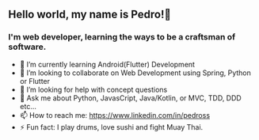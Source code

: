 <!--
**pedro-ss/pedro-ss** is a ✨ _special_ ✨ repository because its `README.md` (this file) appears on your GitHub profile.

-->
## Hello world, my name is Pedro!👋
### I'm web developer, learning the ways to be a craftsman of software.
- 🌱 I’m currently learning Android(Flutter) Development
- 👯 I’m looking to collaborate on Web Development using Spring, Python or Flutter 
- 🤔 I’m looking for help with concept questions
- 💬 Ask me about Python, JavasCript, Java/Kotlin, or MVC, TDD, DDD etc...
- 📫 How to reach me: https://www.linkedin.com/in/pedross
- ⚡ Fun fact: I play drums, love sushi and fight Muay Thai.
